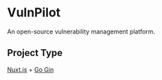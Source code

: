 # VulnPilot
An open-source vulnerability management platform.

## Project Type
[Nuxt.js](https://nuxt.com/) + [Go Gin](https://gin-gonic.com/)
